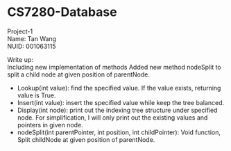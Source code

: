 # CS7280-Database
Project-1  
Name: Tan Wang  
NUID: 001063115  

Write up:  
Including new implementation of methods
Added new method nodeSplit to split a child node at given position of parentNode.
- Lookup(int value): find the specified value. If the value exists, returning value is True.
- Insert(int value): insert the specified value while keep the tree balanced.
- Display(int node): print out the indexing tree structure under specified node. For simplification, I will only print out the existing values and pointers in given node.
- nodeSplit(int parentPointer, int position, int childPointer): Void function, Split childNode at given position of parentNode.
